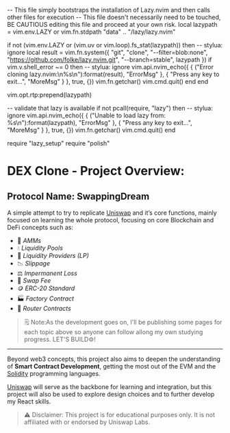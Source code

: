 -- This file simply bootstraps the installation of Lazy.nvim and then calls other files for execution
-- This file doesn't necessarily need to be touched, BE CAUTIOUS editing this file and proceed at your own risk.
local lazypath = vim.env.LAZY or vim.fn.stdpath "data" .. "/lazy/lazy.nvim"

if not (vim.env.LAZY or (vim.uv or vim.loop).fs_stat(lazypath)) then
  -- stylua: ignore
  local result = vim.fn.system({ "git", "clone", "--filter=blob:none", "https://github.com/folke/lazy.nvim.git", "--branch=stable", lazypath })
  if vim.v.shell_error ~= 0 then
    -- stylua: ignore
    vim.api.nvim_echo({ { ("Error cloning lazy.nvim:\n%s\n"):format(result), "ErrorMsg" }, { "Press any key to exit...", "MoreMsg" } }, true, {})
    vim.fn.getchar()
    vim.cmd.quit()
  end
end

vim.opt.rtp:prepend(lazypath)

-- validate that lazy is available
if not pcall(require, "lazy") then
  -- stylua: ignore
  vim.api.nvim_echo({ { ("Unable to load lazy from: %s\n"):format(lazypath), "ErrorMsg" }, { "Press any key to exit...", "MoreMsg" } }, true, {})
  vim.fn.getchar()
  vim.cmd.quit()
end

require "lazy_setup"
require "polish"
# DEX Clone - Project Overview:
## Protocol Name: SwappingDream
A simple attempt to try to replicate [Uniswap](https://www.notion.so/Uniswap-2410ddda135480b2a018ffc7a94a5f85?source=copy_link) and it’s core functions, mainly focused on learning the whole protocol, focusing on core Blockchain and DeFi concepts such as:

- 🧩 *AMMs*
- 💧 *Liquidity Pools*
- 👥 *Liquidity Providers (LP)*
- 📉 *Slippage*
- ⚖️ *Impermanent Loss*
- 💸 *Swap Fee*
- 🪙 *ERC-20 Standard*
- 🏭 *Factory Contract*
- 🧭 *Router Contracts*

> 🗒️ Note:As the development goes on, I'll be publishing some pages for each topic above so anyone can follow allong my own studying progress. LET'S BUILD⚙️!
-------------------
Beyond web3 concepts, this project also aims to deepen the understanding of **Smart Contract Development**, getting the most out of the EVM and the [Solidity](https://www.soliditylang.org/) programming languages.
    
[Uniswap](https://www.notion.so/Uniswap-2410ddda135480b2a018ffc7a94a5f85?source=copy_link)  will serve as the backbone for learning and integration, but this project will also be used to explore design choices and to further develop my React skills.

> ⚠️ Disclaimer: This project is for educational purposes only. It is not affiliated with or endorsed by Uniswap Labs.